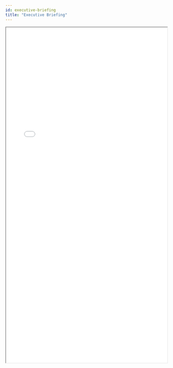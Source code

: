 ```yaml
---
id: executive-briefing
title: "Executive Briefing"
---
```


<iframe src="/files/executive-briefing.html" height="1050px" width="100%" scrolling="no"></iframe>